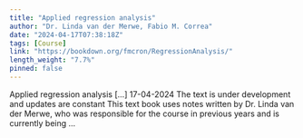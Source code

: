 ```yaml
---
title: "Applied regression analysis"
author: "Dr. Linda van der Merwe, Fabio M. Correa"
date: "2024-04-17T07:38:18Z"
tags: [Course]
link: "https://bookdown.org/fmcron/RegressionAnalysis/"
length_weight: "7.7%"
pinned: false
---
```


Applied regression analysis [...] 17-04-2024 The text is under development and updates are constant This text book uses notes written by Dr. Linda van der Merwe, who was responsible for the course in previous years and is currently being ...
